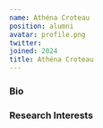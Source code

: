 ```yaml
---
name: Athéna Croteau
position: alumni
avatar: profile.png
twitter:
joined: 2024
title: Athéna Croteau
---
```




### Bio



### Research Interests







